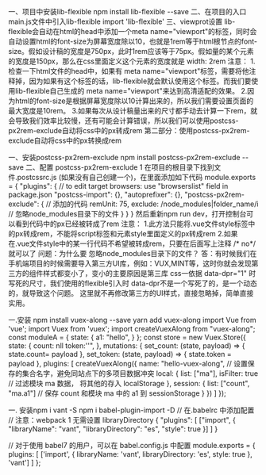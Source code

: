 一、项目中安装lib-flexible
npm install lib-flexible --save
二、在项目的入口main.js文件中引入lib-flexible
import 'lib-flexible'
三、viewprot设置
<meta name="viewport" content="width=device-width,initial-scale=1,user-scalable=0,minimum-scale=1.0,maximum=scale=1.0">
lib-flexible会自动在html的head中添加一个meta name="viewport"的标签，同时会自动设置html的font-size为屏幕宽度除以10，也就是1rem等于html根节点的font-size。假如设计稿的宽度是750px，此时1rem应该等于75px。假如量的某个元素的宽度是150px，那么在css里面定义这个元素的宽度就是 width: 2rem
注意：
    1.检查一下html文件的head中，如果有 meta name="viewport"标签，需要将他注释掉，因为如果有这个标签的话，lib-flexible就会默认使用这个标签。而我们要使用lib-flexible自己生成的 meta name="viewport"来达到高清适配的效果。
    2.因为html的font-size是根据屏幕宽度除以10计算出来的，所以我们需要设置页面的最大宽度是10rem。
    3.如果每次从设计稿量出来的尺寸都手动去计算一下rem，就会导致我们效率比较慢，还有可能会计算错误，所以我们可以使用postcss-px2rem-exclude自动将css中的px转成rem
第二部分：使用postcss-px2rem-exclude自动将css中的px转换成rem




一、安装postcss-px2rem-exclude
 npm install postcss-px2rem-exclude --save
二、配置 postcss-px2rem-exclude
 1 在项目的根目录下找到文件.postcssrc.js (如果没有自己创建一个)，在里面添加如下代码
module.exports = {
 "plugins": {
    // to edit target browsers: use "browserslist" field in package.json
    "postcss-import": {},
    "autoprefixer": {},
    "postcss-px2rem-exclude": {  // 添加的代码
      remUnit: 75,
      exclude: /node_modules|folder_name/i // 忽略node_modules目录下的文件
    }
  }
}
然后重新npm run dev，打开控制台可以看到代码中的px已经被转成了rem
注意：
    1.此方法只能将.vue文件style标签中的px转成rem，不能将script标签和元素style里面定义的px转成rem
    2.如果在.vue文件style中的某一行代码不希望被转成rem，只要在后面写上注释 /* no*/就可以了
    问题：为什么要 忽略node_modules目录下的文件？
    答：有时候我们在手机端项目的时候需要导入第三方UI库，例如：VUX,MINT等，这时你就会发现第三方的组件样式都变小了，变小的主要原因是第三库 css一依据 data-dpr="1" 时写死的尺寸，我们使用的flexible引入时 data-dpr不是一个写死了的，是一个动态的，就导致这个问题。
    这里就不再修改第三方的UI样式，直接忽略掉，简单直接实用。



一.安装 npm install vuex-along --save 
yarn add vuex-along
import Vue from 'vue';
import Vuex from 'vuex';
import createVuexAlong from "vuex-along";
const moduleA = {
  state: {
    a1: "hello",
  }
};
const store = new Vuex.Store({
  state: {
    count: nll
     token:''",
  },
  mutations: {
    set_count: (state, payload) => {
      state.count= payload
    },
    set_token: (state, payload) => {
      state.token = payload
    },
  plugins: [
    createVuexAlong({
      name: "hello-vuex-along", // 设置保存的集合名字，避免同站点下的多项目数据冲突
      local: {
        list: ["ma"],
        isFilter: true // 过滤模块 ma 数据， 将其他的存入 localStorage
      },
      session: {
        list: ["count", "ma.a1"] // 保存 count 和模块 ma 中的 a1 到 sessionStorage
      }
    })
  ]
});


一. 安装npm i vant -S
npm i babel-plugin-import -D
// 在.babelrc 中添加配置
// 注意：webpack 1 无需设置 libraryDirectory
{
  "plugins": [
    ["import", {
      "libraryName": "vant",
      "libraryDirectory": "es",
      "style": true
    }]
  ]
}

// 对于使用 babel7 的用户，可以在 babel.config.js 中配置
module.exports = {
  plugins: [
    ['import', {
      libraryName: 'vant',
      libraryDirectory: 'es',
      style: true
    }, 'vant']
  ]
};